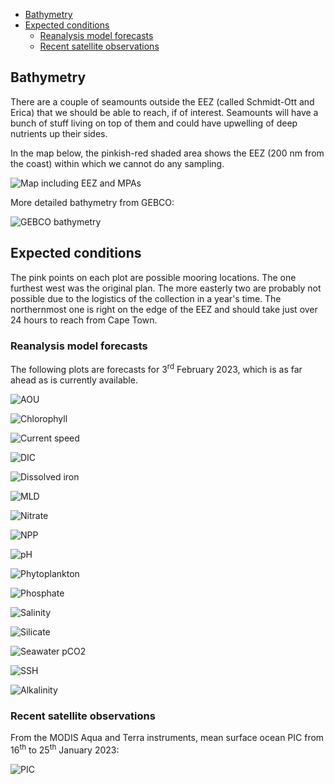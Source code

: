 <!-- TOC -->

- [Bathymetry](#bathymetry)
- [Expected conditions](#expected-conditions)
  - [Reanalysis model forecasts](#reanalysis-model-forecasts)
  - [Recent satellite observations](#recent-satellite-observations)

<!-- /TOC -->

## Bathymetry

There are a couple of seamounts outside the EEZ (called Schmidt-Ott and Erica) that we should be able to reach, if of interest.  Seamounts will have a bunch of stuff living on top of them and could have upwelling of deep nutrients up their sides.

In the map below, the pinkish-red shaded area shows the EEZ (200 nm from the coast) within which we cannot do any sampling.

![Map including EEZ and MPAs](https://raw.githubusercontent.com/mvdh7/64PE513/main/figures/eez-map.png)

More detailed bathymetry from GEBCO:

![GEBCO bathymetry](https://raw.githubusercontent.com/mvdh7/64PE513/main/figures/bathymetry-gebco.png)

## Expected conditions

The pink points on each plot are possible mooring locations.  The one furthest west was the original plan.  The more easterly two are probably not possible due to the logistics of the collection in a year's time.  The northernmost one is right on the edge of the EEZ and should take just over 24 hours to reach from Cape Town.


### Reanalysis model forecasts

The following plots are forecasts for 3<sup>rd</sup> February 2023, which is as far ahead as is currently available.

![AOU](https://raw.githubusercontent.com/mvdh7/64PE513/main/figures/surface_aou_2023-02-03.png)

![Chlorophyll](https://raw.githubusercontent.com/mvdh7/64PE513/main/figures/surface_chl_2023-02-03.png)

![Current speed](https://raw.githubusercontent.com/mvdh7/64PE513/main/figures/surface_current_speed_2023-02-03.png)

![DIC](https://raw.githubusercontent.com/mvdh7/64PE513/main/figures/surface_dissic_2023-02-03.png)

![Dissolved iron](https://raw.githubusercontent.com/mvdh7/64PE513/main/figures/surface_fe_2023-02-03.png)

![MLD](https://raw.githubusercontent.com/mvdh7/64PE513/main/figures/surface_mld_2023-02-03.png)

![Nitrate](https://raw.githubusercontent.com/mvdh7/64PE513/main/figures/surface_no3_2023-02-03.png)

![NPP](https://raw.githubusercontent.com/mvdh7/64PE513/main/figures/surface_nppv_2023-02-03.png)

![pH](https://raw.githubusercontent.com/mvdh7/64PE513/main/figures/surface_ph_2023-02-03.png)

![Phytoplankton](https://raw.githubusercontent.com/mvdh7/64PE513/main/figures/surface_phyc_2023-02-03.png)

![Phosphate](https://raw.githubusercontent.com/mvdh7/64PE513/main/figures/surface_po4_2023-02-03.png)

![Salinity](https://raw.githubusercontent.com/mvdh7/64PE513/main/figures/surface_salinity_2023-02-03.png)

![Silicate](https://raw.githubusercontent.com/mvdh7/64PE513/main/figures/surface_si_2023-02-03.png)

![Seawater pCO2](https://raw.githubusercontent.com/mvdh7/64PE513/main/figures/surface_spco2_2023-02-03.png)

![SSH](https://raw.githubusercontent.com/mvdh7/64PE513/main/figures/surface_ssh_2023-02-03.png)

![Alkalinity](https://raw.githubusercontent.com/mvdh7/64PE513/main/figures/surface_talk_2023-02-03.png)

### Recent satellite observations

From the MODIS Aqua and Terra instruments, mean surface ocean PIC from 16<sup>th</sup> to 25<sup>th</sup> January 2023:

![PIC](https://raw.githubusercontent.com/mvdh7/64PE513/main/figures/surface_pic_16jan_25jan.png)
